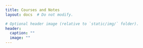 ```yaml
---
title: Courses and Notes
layout: docs  # Do not modify.

# Optional header image (relative to `static/img/` folder).
header:
  caption: ""
  image: ""
---
```


